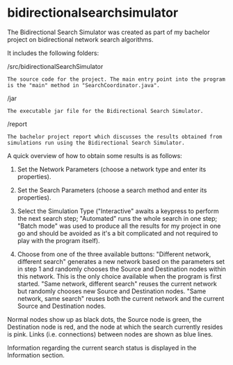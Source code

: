 bidirectionalsearchsimulator
============================

The Bidirectional Search Simulator was created as part of my bachelor project on bidirectional network search algorithms.

It includes the following folders:

/src/bidirectionalSearchSimulator

    The source code for the project. The main entry point into the program is the "main" method in "SearchCoordinator.java".

/jar 

    The executable jar file for the Bidirectional Search Simulator.

/report 

    The bachelor project report which discusses the results obtained from simulations run using the Bidirectional Search Simulator.

A quick overview of how to obtain some results is as follows:

1. Set the Network Parameters (choose a network type and enter its properties).

2. Set the Search Parameters (choose a search method and enter its properties).

3. Select the Simulation Type ("Interactive" awaits a keypress to perform the next search step; "Automated" runs the whole search in one step; "Batch mode" was used to produce all the results for my project in one go and should be avoided as it's a bit complicated and not required to play with the program itself).

4. Choose from one of the three available buttons: "Different network, different search" generates a new network based on the parameters set in step 1 and randomly chooses the Source and Destination nodes within this network. This is the only choice available when the program is first started. "Same network, different search" reuses the current network but randomly chooses new Source and Destination nodes. "Same network, same search" reuses both the current network and the current Source and Destination nodes.

Normal nodes show up as black dots, the Source node is green, the Destination node is red, and the node at which the search currently resides is pink. Links (i.e. connections) between nodes are shown as blue lines.

Information regarding the current search status is displayed in the Information section.

